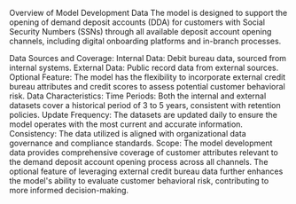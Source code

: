 Overview of Model Development Data
The model is designed to support the opening of demand deposit accounts (DDA) for customers with Social Security Numbers (SSNs) through all available deposit account opening channels, including digital onboarding platforms and in-branch processes.

Data Sources and Coverage:
Internal Data: Debit bureau data, sourced from internal systems.
External Data: Public record data from external sources.
Optional Feature: The model has the flexibility to incorporate external credit bureau attributes and credit scores to assess potential customer behavioral risk.
Data Characteristics:
Time Periods: Both the internal and external datasets cover a historical period of 3 to 5 years, consistent with retention policies.
Update Frequency: The datasets are updated daily to ensure the model operates with the most current and accurate information.
Consistency: The data utilized is aligned with organizational data governance and compliance standards.
Scope:
The model development data provides comprehensive coverage of customer attributes relevant to the demand deposit account opening process across all channels. The optional feature of leveraging external credit bureau data further enhances the model's ability to evaluate customer behavioral risk, contributing to more informed decision-making.

